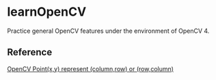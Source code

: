 # learnOpenCV
Practice general OpenCV features under the environment of OpenCV 4.

## Reference
[OpenCV Point(x,y) represent (column,row) or (row,column)](https://stackoverflow.com/questions/25642532/opencv-pointx-y-represent-column-row-or-row-column)
